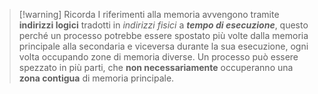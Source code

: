 >[!warning] Ricorda
>I riferimenti alla memoria avvengono tramite **indirizzi logici** tradotti in *indirizzi fisici* a ***tempo di esecuzione***, questo perché un processo potrebbe essere spostato più volte dalla memoria principale alla secondaria e viceversa durante la sua esecuzione, ogni volta occupando zone di memoria diverse.
>Un processo può essere spezzato in più parti, che **non necessariamente** occuperanno una **zona contigua** di memoria principale.
